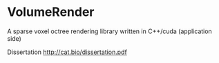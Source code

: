 VolumeRender
============

A sparse voxel octree rendering library written in C++/cuda (application side)

Dissertation http://cat.bio/dissertation.pdf
